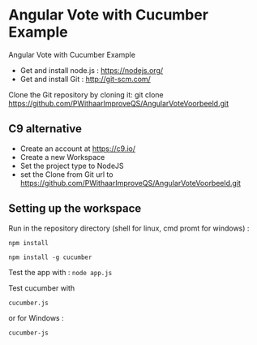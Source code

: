 # Angular Vote with Cucumber Example

Angular Vote with Cucumber Example

* Get and install node.js : https://nodejs.org/
* Get and install Git : http://git-scm.com/

Clone the Git repository by cloning it:
git clone https://github.com/PWithaarImproveQS/AngularVoteVoorbeeld.git

## C9 alternative
* Create an account at https://c9.io/
* Create a new Workspace
* Set the project type to NodeJS
* set the Clone from Git url to https://github.com/PWithaarImproveQS/AngularVoteVoorbeeld.git

## Setting up the workspace
Run in the repository directory (shell for linux, cmd promt for windows) :

`npm install`

`npm install -g cucumber`

Test the app with :
`node app.js`

Test cucumber with 

`cucumber.js`

or for Windows : 

`cucumber-js`
